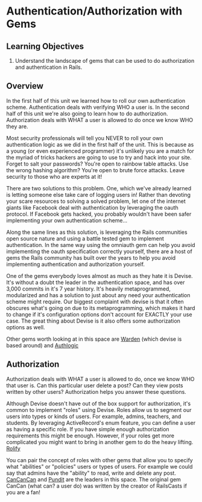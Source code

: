 # Authentication/Authorization with Gems

## Learning Objectives

  1. Understand the landscape of gems that can be used to do authorization and authentication in Rails.

## Overview

In the first half of this unit we learned how to roll our own authentication scheme.  Authentication deals with verifying WHO a user is.  In the second half of this unit we're also going to learn how to do authorization.  Authorization deals with WHAT a user is allowed to do once we know WHO they are.  

Most security professionals will tell you NEVER to roll your own authentication logic as we did in the first half of the unit.  This is because as a young (or even experienced programmer) it's unlikely you are a match for the myriad of tricks hackers are going to use to try and hack into your site.  Forget to salt your passwords?  You're open to rainbow table attacks.  Use the wrong hashing algorithm?  You're open to brute force attacks.  Leave security to those who are experts at it!

There are two solutions to this problem.  One, which we've already learned is letting someone else take care of logging users in!  Rather than devoting your scare resources to solving a solved problem, let one of the internet giants like Facebook deal with authentication by leveraging the oauth protocol.  If Facebook gets hacked, you probably wouldn't have been safer implementing your own authentication scheme...

Along the same lines as this solution, is leveraging the Rails communities open source nature and using a battle tested gem to implement authentication.  In the same way using the omniauth gem can help you avoid implementing the oauth specification correctly yourself, there are a host of gems the Rails community has built over the years to help you avoid implementing authentication and authorization yourself.

One of the gems everybody loves almost as much as they hate it is Devise.  It's without a doubt the leader in the authentication space, and has over 3,000 commits in it's 7 year history.  It's heavily metaprogrammed, modularized and has a solution to just about any need your authentication scheme might require.  Our biggest complaint with devise is that it often obscures what's going on due to its metaprogramming, which makes it hard to change if it's configuration options don't account for EXACTLY your use case.  The great thing about Devise is it also offers some authorization options as well.

Other gems worth looking at in this space are [Warden](https://github.com/hassox/warden) (which devise is based around) and [Authlogic](https://github.com/binarylogic/authlogic)

## Authorization

Authorization deals with WHAT a user is allowed to do, once we know WHO that user is.  Can this particular user delete a post?  Can they view posts written by other users?  Authorization helps you answer these questions.

Although Devise doesn't have out of the box support for authorization, it's common to implement "roles" using Devise.  Roles allow us to segment our users into types or kinds of users.  For example, admins, teachers, and students.  By leveraging ActiveRecord's enum feature, you can define a user as having a specific role.  If you have simple enough authorization requirements this might be enough.  However, if your roles get more complicated you might want to bring in another gem to do the heavy lifting. [Rolify](https://github.com/RolifyCommunity/rolify)

You can pair the concept of roles with other gems that allow you to specify what "abilities" or "policies" users or types of users.  For example we could say that admins have the "ability" to read, write and delete any post.
[CanCanCan](https://github.com/CanCanCommunity/cancancan) and [Pundit](https://github.com/elabs/pundit) are the leaders in this space.  The original gem CanCan (what can? a user do) was written by the creator of RailsCasts if you are a fan!